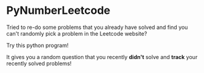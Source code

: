 # PyNumberLeetcode

Tried to re-do some problems that you already have solved and find you can't randomly pick a problem in the Leetcode website?

Try this python program!

It gives you a random question that you recently **didn't** solve and **track** your recently solved problems!

